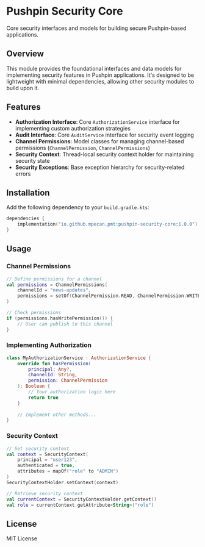 # Pushpin Security Core

Core security interfaces and models for building secure Pushpin-based applications.

## Overview

This module provides the foundational interfaces and data models for implementing security features in Pushpin applications. It's designed to be lightweight with minimal dependencies, allowing other security modules to build upon it.

## Features

- **Authorization Interface**: Core `AuthorizationService` interface for implementing custom authorization strategies
- **Audit Interface**: Core `AuditService` interface for security event logging
- **Channel Permissions**: Model classes for managing channel-based permissions (`ChannelPermission`, `ChannelPermissions`)
- **Security Context**: Thread-local security context holder for maintaining security state
- **Security Exceptions**: Base exception hierarchy for security-related errors

## Installation

Add the following dependency to your `build.gradle.kts`:

```kotlin
dependencies {
    implementation("io.github.mpecan.pmt:pushpin-security-core:1.0.0")
}
```

## Usage

### Channel Permissions

```kotlin
// Define permissions for a channel
val permissions = ChannelPermissions(
    channelId = "news-updates",
    permissions = setOf(ChannelPermission.READ, ChannelPermission.WRITE)
)

// Check permissions
if (permissions.hasWritePermission()) {
    // User can publish to this channel
}
```

### Implementing Authorization

```kotlin
class MyAuthorizationService : AuthorizationService {
    override fun hasPermission(
        principal: Any?, 
        channelId: String, 
        permission: ChannelPermission
    ): Boolean {
        // Your authorization logic here
        return true
    }
    
    // Implement other methods...
}
```

### Security Context

```kotlin
// Set security context
val context = SecurityContext(
    principal = "user123",
    authenticated = true,
    attributes = mapOf("role" to "ADMIN")
)
SecurityContextHolder.setContext(context)

// Retrieve security context
val currentContext = SecurityContextHolder.getContext()
val role = currentContext.getAttribute<String>("role")
```

## License

MIT License